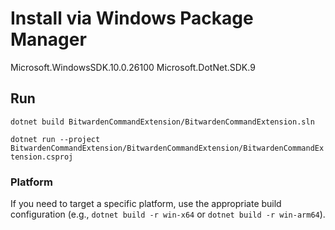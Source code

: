 # Install via Windows Package Manager
Microsoft.WindowsSDK.10.0.26100
Microsoft.DotNet.SDK.9

## Run
`dotnet build BitwardenCommandExtension/BitwardenCommandExtension.sln`

`dotnet run --project BitwardenCommandExtension/BitwardenCommandExtension/BitwardenCommandExtension.csproj`

### Platform
If you need to target a specific platform, use the appropriate build configuration (e.g., `dotnet build -r win-x64` or `dotnet build -r win-arm64`). 